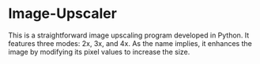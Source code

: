 # Image-Upscaler
This is a straightforward image upscaling program developed in Python. It features three modes: 2x, 3x, and 4x. As the name implies, it enhances the image by modifying its pixel values to increase the size.
